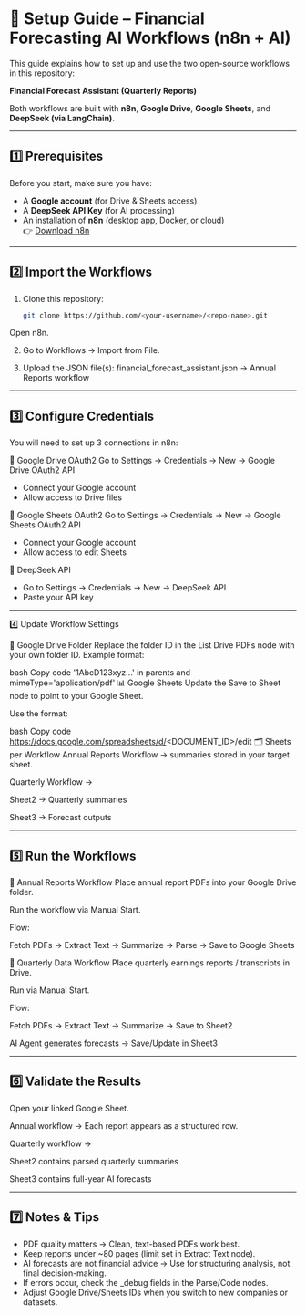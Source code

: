 # 🚀 Setup Guide – Financial Forecasting AI Workflows (n8n + AI)

This guide explains how to set up and use the two open-source workflows in this repository:  

**Financial Forecast Assistant (Quarterly Reports)**  

Both workflows are built with **n8n**, **Google Drive**, **Google Sheets**, and **DeepSeek (via LangChain)**.

---

## 1️⃣ Prerequisites
Before you start, make sure you have:
- A **Google account** (for Drive & Sheets access)  
- A **DeepSeek API Key** (for AI processing)  
- An installation of **n8n** (desktop app, Docker, or cloud)  
  👉 [Download n8n](https://n8n.io/download)  

---

## 2️⃣ Import the Workflows
1. Clone this repository:
   ```bash
   git clone https://github.com/<your-username>/<repo-name>.git
Open n8n.

2. Go to Workflows → Import from File.

3. Upload the JSON file(s):
financial_forecast_assistant.json → Annual Reports workflow

---

## 3️⃣ Configure Credentials
You will need to set up 3 connections in n8n:

🔑 Google Drive OAuth2
Go to Settings → Credentials → New → Google Drive OAuth2 API
- Connect your Google account
- Allow access to Drive files

🔑 Google Sheets OAuth2
Go to Settings → Credentials → New → Google Sheets OAuth2 API
- Connect your Google account
- Allow access to edit Sheets

🔑 DeepSeek API
- Go to Settings → Credentials → New → DeepSeek API
- Paste your API key

---

4️⃣ Update Workflow Settings

📂 Google Drive Folder
Replace the folder ID in the List Drive PDFs node with your own folder ID.
Example format:

bash
Copy code
'1AbcD123xyz...' in parents and mimeType='application/pdf'
📊 Google Sheets
Update the Save to Sheet node to point to your Google Sheet.

Use the format:

bash
Copy code
https://docs.google.com/spreadsheets/d/<DOCUMENT_ID>/edit
🗂️ Sheets per Workflow
Annual Reports Workflow → summaries stored in your target sheet.

Quarterly Workflow →

Sheet2 → Quarterly summaries

Sheet3 → Forecast outputs

---

## 5️⃣ Run the Workflows
📌 Annual Reports Workflow
Place annual report PDFs into your Google Drive folder.

Run the workflow via Manual Start.

Flow:

Fetch PDFs → Extract Text → Summarize → Parse → Save to Google Sheets

📌 Quarterly Data Workflow
Place quarterly earnings reports / transcripts in Drive.

Run via Manual Start.

Flow:

Fetch PDFs → Extract Text → Summarize → Save to Sheet2

AI Agent generates forecasts → Save/Update in Sheet3

---

## 6️⃣ Validate the Results
Open your linked Google Sheet.

Annual workflow → Each report appears as a structured row.

Quarterly workflow →

Sheet2 contains parsed quarterly summaries

Sheet3 contains full-year AI forecasts

---

## 7️⃣ Notes & Tips
- PDF quality matters → Clean, text-based PDFs work best.
- Keep reports under ~80 pages (limit set in Extract Text node).
- AI forecasts are not financial advice → Use for structuring analysis, not final decision-making.
- If errors occur, check the _debug fields in the Parse/Code nodes.
- Adjust Google Drive/Sheets IDs when you switch to new companies or datasets.
